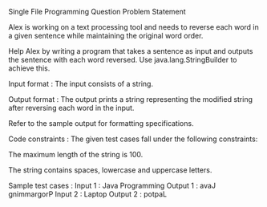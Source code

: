 Single File Programming Question
Problem Statement



Alex is working on a text processing tool and needs to reverse each word in a given sentence while maintaining the original word order. 



Help Alex by writing a program that takes a sentence as input and outputs the sentence with each word reversed. Use java.lang.StringBuilder to achieve this.

Input format :
The input consists of a string.

Output format :
The output prints a string representing the modified string after reversing each word in the input.



Refer to the sample output for formatting specifications.

Code constraints :
The given test cases fall under the following constraints:

The maximum length of the string is 100.

The string contains spaces, lowercase and uppercase letters.

Sample test cases :
Input 1 :
Java Programming
Output 1 :
avaJ gnimmargorP
Input 2 :
Laptop
Output 2 :
potpaL